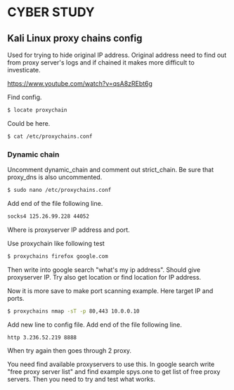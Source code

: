 # CYBER STUDY


## Kali Linux proxy chains config

Used for trying to hide original IP address. Original address need to find out from proxy server's logs and if chained it makes more difficult to investicate.

https://www.youtube.com/watch?v=qsA8zREbt6g

Find config.
```bash
$ locate proxychain
```
Could be here.
```bash
$ cat /etc/proxychains.conf
```

### Dynamic chain

Uncomment dynamic_chain and comment out strict_chain. Be sure that proxy_dns is also uncommented.  
```bash
$ sudo nano /etc/proxychains.conf
```
Add end of the file following line.
```bash
socks4 125.26.99.228 44052
```
Where is proxyserver IP address and port.

Use proxychain like following test
```bash
$ proxychains firefox google.com
```
Then write into google search "what's my ip address". Should give proxyserver IP.
Try also get location or find location for IP address.

Now it is more save to make port scanning example. Here target IP and ports.
```bash
$ proxychains nmap -sT -p 80,443 10.0.0.10
```
Add new line to config file.
Add end of the file following line.
```bash
http 3.236.52.219 8888
```
When try again then goes through 2 proxy.

You need find available proxyservers to use this. In google search write "free proxy server list" and find example spys.one to get list of free proxy servers. Then you need to try and test what works.




